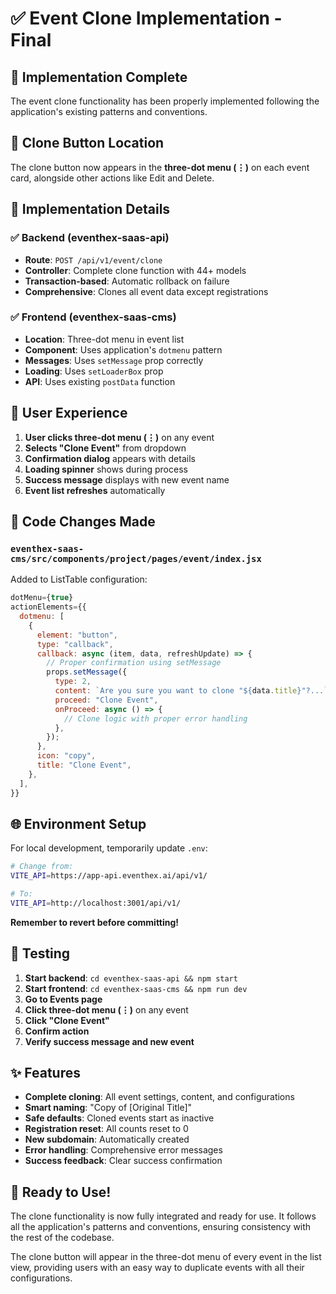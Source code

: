 # ✅ Event Clone Implementation - Final

## 🎯 Implementation Complete

The event clone functionality has been properly implemented following the application's existing patterns and conventions.

## 📍 **Clone Button Location**

The clone button now appears in the **three-dot menu (⋮)** on each event card, alongside other actions like Edit and Delete.

## 🔧 **Implementation Details**

### ✅ **Backend (eventhex-saas-api)**
- **Route**: `POST /api/v1/event/clone`
- **Controller**: Complete clone function with 44+ models
- **Transaction-based**: Automatic rollback on failure
- **Comprehensive**: Clones all event data except registrations

### ✅ **Frontend (eventhex-saas-cms)**
- **Location**: Three-dot menu in event list
- **Component**: Uses application's `dotmenu` pattern
- **Messages**: Uses `setMessage` prop correctly
- **Loading**: Uses `setLoaderBox` prop
- **API**: Uses existing `postData` function

## 🎨 **User Experience**

1. **User clicks three-dot menu (⋮)** on any event
2. **Selects "Clone Event"** from dropdown
3. **Confirmation dialog** appears with details
4. **Loading spinner** shows during process
5. **Success message** displays with new event name
6. **Event list refreshes** automatically

## 🔧 **Code Changes Made**

### `eventhex-saas-cms/src/components/project/pages/event/index.jsx`

Added to ListTable configuration:
```javascript
dotMenu={true}
actionElements={{
  dotmenu: [
    {
      element: "button",
      type: "callback",
      callback: async (item, data, refreshUpdate) => {
        // Proper confirmation using setMessage
        props.setMessage({
          type: 2,
          content: `Are you sure you want to clone "${data.title}"?...`,
          proceed: "Clone Event",
          onProceed: async () => {
            // Clone logic with proper error handling
          },
        });
      },
      icon: "copy",
      title: "Clone Event",
    },
  ],
}}
```

## 🌐 **Environment Setup**

For local development, temporarily update `.env`:

```bash
# Change from:
VITE_API=https://app-api.eventhex.ai/api/v1/

# To:
VITE_API=http://localhost:3001/api/v1/
```

**Remember to revert before committing!**

## 🧪 **Testing**

1. **Start backend**: `cd eventhex-saas-api && npm start`
2. **Start frontend**: `cd eventhex-saas-cms && npm run dev`
3. **Go to Events page**
4. **Click three-dot menu (⋮)** on any event
5. **Click "Clone Event"**
6. **Confirm action**
7. **Verify success message and new event**

## ✨ **Features**

- **Complete cloning**: All event settings, content, and configurations
- **Smart naming**: "Copy of [Original Title]"
- **Safe defaults**: Cloned events start as inactive
- **Registration reset**: All counts reset to 0
- **New subdomain**: Automatically created
- **Error handling**: Comprehensive error messages
- **Success feedback**: Clear success confirmation

## 🎉 **Ready to Use!**

The clone functionality is now fully integrated and ready for use. It follows all the application's patterns and conventions, ensuring consistency with the rest of the codebase.

The clone button will appear in the three-dot menu of every event in the list view, providing users with an easy way to duplicate events with all their configurations.